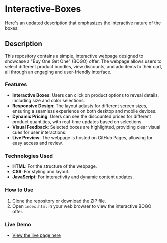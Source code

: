 # Interactive-Boxes
Here's an updated description that emphasizes the interactive nature of the boxes:

## Description
This repository contains a simple, interactive webpage designed to showcase a "Buy One Get One" (BOGO) offer. The webpage allows users to select different product bundles, view discounts, and add items to their cart, all through an engaging and user-friendly interface.

### Features
- **Interactive Boxes**: Users can click on product options to reveal details, including size and color selections.
- **Responsive Design**: The layout adjusts for different screen sizes, ensuring a seamless experience on both desktop and mobile devices.
- **Dynamic Pricing**: Users can see the discounted prices for different product quantities, with real-time updates based on selections.
- **Visual Feedback**: Selected boxes are highlighted, providing clear visual cues for user interactions.
- **Live Preview**: The webpage is hosted on GitHub Pages, allowing for easy access and review.

### Technologies Used
- **HTML**: For the structure of the webpage.
- **CSS**: For styling and layout.
- **JavaScript**: For interactivity and dynamic content updates.

### How to Use
1. Clone the repository or download the ZIP file.
2. Open `index.html` in your web browser to view the interactive BOGO offer.

### Live Demo
- [View the live page here](https://vaishnavi-tatineni.github.io/Interactive-Boxes/)



